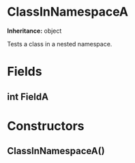 # ClassInNamespaceA

**Inheritance:** object  
  
Tests a class in a nested namespace.  

# Fields

## int FieldA

# Constructors

##  ClassInNamespaceA()

